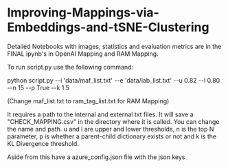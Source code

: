 # Improving-Mappings-via-Embeddings-and-tSNE-Clustering

Detailed Notebooks with images, statistics and evaluation metrics are in the FINAL ipynb's in OpenAI Mapping and RAM Mapping.

To run script.py use the following command:

python script.py --i 'data/maf_list.txt' --e 'data/iab_list.txt' --u 0.82 --l 0.80 --n 15 --p True --k 1.5

(Change maf_list.txt to ram_tag_list.txt for RAM Mapping)

It requires a path to the internal and external txt files. It will save a "CHECK_MAPPING.csv" in the directory where it is called. You can change the name and path. u and l are upper and lower thresholds, n is the top N parameter, p is whether a parent-child dictionary exists or not and k is the KL Divergence threshold.

Aside from this have a azure_config.json file with the json keys

